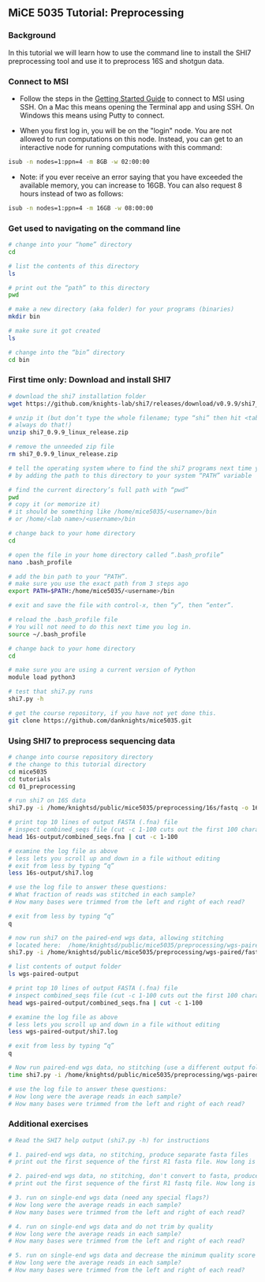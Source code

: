 ## MiCE 5035 Tutorial: Preprocessing

### Background
In this tutorial we will learn how to use the command line to
install the SHI7 preprocessing tool and use it to preprocess 16S and shotgun data.

### Connect to MSI
- Follow the steps in the [Getting Started Guide](../../README.md) to connect to MSI using SSH. On a Mac this means opening the Terminal app and using SSH. On Windows this means using Putty to connect.

- When you first log in, you will be on the "login" node. You are not allowed to run computations on this node. Instead, you can get to an interactive node for running computations with this command:
 ```bash
 isub -n nodes=1:ppn=4 -m 8GB -w 02:00:00
 ```

- Note: if you ever receive an error saying that you have exceeded the available memory, you can increase to 16GB.
 You can also request 8 hours instead of two as follows:
 ```bash
 isub -n nodes=1:ppn=4 -m 16GB -w 08:00:00
 ```

### Get used to navigating on the command line

```bash
# change into your “home” directory
cd

# list the contents of this directory
ls

# print out the “path” to this directory
pwd

# make a new directory (aka folder) for your programs (binaries)
mkdir bin

# make sure it got created
ls

# change into the “bin” directory
cd bin
```

### First time only: Download and install SHI7

```bash
# download the shi7 installation folder
wget https://github.com/knights-lab/shi7/releases/download/v0.9.9/shi7_0.9.9_linux_release.zip

# unzip it (but don’t type the whole filename; type “shi” then hit <tab> to auto-complete.
# always do that!)
unzip shi7_0.9.9_linux_release.zip

# remove the unneeded zip file
rm shi7_0.9.9_linux_release.zip

# tell the operating system where to find the shi7 programs next time you log in
# by adding the path to this directory to your system “PATH” variable

# find the current directory’s full path with “pwd”
pwd
# copy it (or memorize it)
# it should be something like /home/mice5035/<username>/bin
# or /home/<lab name>/<username>/bin

# change back to your home directory
cd 

# open the file in your home directory called “.bash_profile”
nano .bash_profile

# add the bin path to your “PATH”.
# make sure you use the exact path from 3 steps ago
export PATH=$PATH:/home/mice5035/<username>/bin 

# exit and save the file with control-x, then “y”, then “enter”.

# reload the .bash_profile file
# You will not need to do this next time you log in.
source ~/.bash_profile

# change back to your home directory
cd

# make sure you are using a current version of Python
module load python3

# test that shi7.py runs
shi7.py -h

# get the course repository, if you have not yet done this.
git clone https://github.com/danknights/mice5035.git
```


### Using SHI7 to preprocess sequencing data

```bash
# change into course repository directory
# the change to this tutorial directory
cd mice5035
cd tutorials
cd 01_preprocessing

# run shi7 on 16S data
shi7.py -i /home/knightsd/public/mice5035/preprocessing/16s/fastq -o 16s-output

# print top 10 lines of output FASTA (.fna) file 
# inspect combined_seqs file (cut -c 1-100 cuts out the first 100 characters of each line)
head 16s-output/combined_seqs.fna | cut -c 1-100

# examine the log file as above
# less lets you scroll up and down in a file without editing
# exit from less by typing “q”
less 16s-output/shi7.log

# use the log file to answer these questions:
# What fraction of reads was stitched in each sample?
# How many bases were trimmed from the left and right of each read?

# exit from less by typing “q”
q

# now run shi7 on the paired-end wgs data, allowing stitching
# located here:  /home/knightsd/public/mice5035/preprocessing/wgs-paired/fastq
shi7.py -i /home/knightsd/public/mice5035/preprocessing/wgs-paired/fastq -o wgs-paired-output

# list contents of output folder
ls wgs-paired-output

# print top 10 lines of output FASTA (.fna) file 
# inspect combined_seqs file (cut -c 1-100 cuts out the first 100 characters of each line)
head wgs-paired-output/combined_seqs.fna | cut -c 1-100

# examine the log file as above
# less lets you scroll up and down in a file without editing
less wgs-paired-output/shi7.log

# exit from less by typing “q”
q

# Now run paired-end wgs data, no stitching (use a different output folder!)
time shi7.py -i /home/knightsd/public/mice5035/preprocessing/wgs-paired/fastq -o wgs-paired-no-stitching --flash False

# use the log file to answer these questions:
# How long were the average reads in each sample?
# How many bases were trimmed from the left and right of each read?
```

### Additional exercises
```bash
# Read the SHI7 help output (shi7.py -h) for instructions

# 1. paired-end wgs data, no stitching, produce separate fasta files
# print out the first sequence of the first R1 fasta file. How long is it?

# 2. paired-end wgs data, no stitching, don't convert to fasta, produce separate fastq files
# print out the first sequence of the first R1 fastq file. How long is it?

# 3. run on single-end wgs data (need any special flags?)
# How long were the average reads in each sample?
# How many bases were trimmed from the left and right of each read?

# 4. run on single-end wgs data and do not trim by quality
# How long were the average reads in each sample?
# How many bases were trimmed from the left and right of each read?

# 5. run on single-end wgs data and decrease the minimum quality score for trimming
# How long were the average reads in each sample?
# How many bases were trimmed from the left and right of each read?

```

